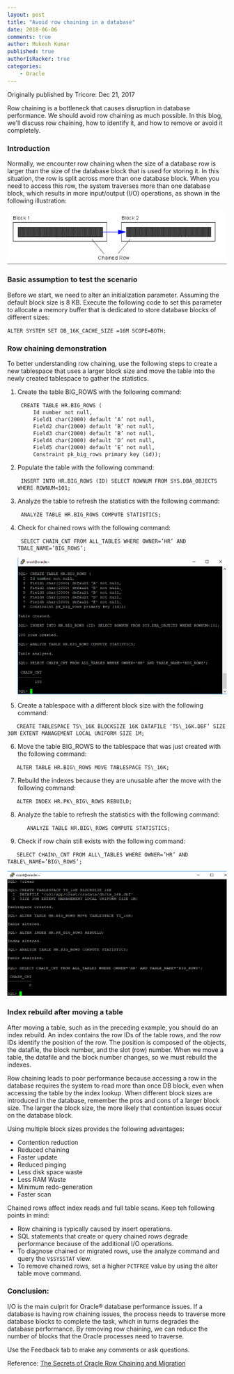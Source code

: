 ```yaml
---
layout: post
title: "Avoid row chaining in a database"
date: 2018-06-06
comments: true
author: Mukesh Kumar
published: true
authorIsRacker: true
categories:
    - Oracle
---
```


Originally published by Tricore: Dec 21, 2017

Row chaining is a bottleneck that causes disruption in database performance.
We should avoid row chaining as much possible. In this blog, we'll discuss row
chaining, how to identify it, and how to remove or avoid it completely.

<!--more-->

### Introduction

Normally, we encounter row chaining when the size of a database row is larger
than the size of the database block that is used for storing it. In this
situation, the row is split across more than one database block. When you need
to access this row, the system traverses more than one database block, which
results in more input/output (I/O) operations, as shown in the following
illustration:

![](Picture1.png)

### Basic assumption to test the scenario

Before we start, we need to alter an initialization parameter. Assuming the
default block size is 8 KB. Execute the following code to set this parameter to
allocate a memory buffer that is dedicated to store database blocks of different
sizes:

    ALTER SYSTEM SET DB_16K_CACHE_SIZE =16M SCOPE=BOTH;

### Row chaining demonstration

To better understanding row chaining, use the following steps to create a new
tablespace that uses a larger block size and move the table into the newly
created tablespace to gather the statistics.

1. Create the table BIG\_ROWS with the following command:

        CREATE TABLE HR.BIG_ROWS (
            Id number not null,
            Field1 char(2000) default ‘A’ not null,
            Field2 char(2000) default ‘B’ not null,
            Field3 char(2000) default ‘B’ not null,
            Field4 char(2000) default ‘D’ not null,
            Field5 char(2000) default ‘E’ not null,
            Constraint pk_big_rows primary key (id));

2. Populate the table with the following command:

        INSERT INTO HR.BIG_ROWS (ID) SELECT ROWNUM FROM SYS.DBA_OBJECTS WHERE ROWNUM<101;

3. Analyze the table to refresh the statistics with the following command:

        ANALYZE TABLE HR.BIG_ROWS COMPUTE STATISTICS;

4. Check for chained rows with the following command:

        SELECT CHAIN_CNT FROM ALL_TABLES WHERE OWNER=’HR’ AND TBALE_NAME=’BIG_ROWS’;

   ![](screenshot.png)

<ol start=5>
    <li> Create a tablespace with a different block size with the following command:</li>
</ol>

       CREATE TABLESPACE TS\_16K BLOCKSIZE 16K DATAFILE ‘TS\_16K.DBF’ SIZE 30M EXTENT MANAGEMENT LOCAL UNIFORM SIZE 1M;

<ol start=6>
    <li> Move the table BIG_ROWS to the tablespace that was just created with the following command:</li>
</ol>

       ALTER TABLE HR.BIG\_ROWS MOVE TABLESPACE TS\_16K;

<ol start=7>
    <li> Rebuild the indexes because they are unusable after the move with the following command:</i>
</ol>

       ALTER INDEX HR.PK\_BIG\_ROWS REBUILD;

<ol start=8>
    <li> Analyze the table to refresh the statistics with the following command: </li>

       ANALYZE TABLE HR.BIG\_ROWS COMPUTE STATISTICS;
</ol>

<ol start=9>
    <li> Check if row chain still exists with the following command: </i>
</ol>

       SELECT CHAIN\_CNT FROM ALL\_TABLES WHERE OWNER=’HR’ AND TABLE\_NAME=’BIG\_ROWS’;

![](screenshot2.png)

### Index rebuild after moving a table

After moving a table, such as in the preceding example, you should do an index
rebuild. An index contains the row IDs of the table rows, and the row IDs identify the
position of the row.  The position is composed of the objects, the datafile,
the block number, and the slot (row) number. When we move a table, the datafile
and the block number changes, so we must rebuild the indexes.

Row chaining leads to poor performance because accessing a row in the database
requires the system to read more than once DB block, even when accessing the
table by the index lookup. When different block sizes are introduced in the
database, remember the pros and cons of a larger block size. The larger the
block size, the more likely that contention issues occur on the database
block.

Using multiple block sizes provides the following advantages:

- Contention reduction
- Reduced chaining
- Faster update
- Reduced pinging
- Less disk space waste
- Less RAM Waste
- Minimum redo-generation
- Faster scan

Chained rows affect index reads and full table scans. Keep teh following points
in mind:

- Row chaining is typically caused by insert operations.
- SQL statements that create or query chained rows degrade performance because
  of the additional I/O operations.
- To diagnose chained or migrated rows, use the analyze command and query the
  ``V$SYSSTAT`` view.
- To remove chained rows, set a higher ``PCTFREE`` value by using the alter table
  move command.

### Conclusion:

I/O is the main culprit for Oracle&reg; database performance issues. If a database
is having row chaining issues, the process needs to traverse more database
blocks to complete the task, which in turns degrades the database performance.
By removing row chaining, we can reduce the number of blocks that the Oracle
processes need to traverse.

Use the Feedback tab to make any comments or ask questions.

Reference:
[The Secrets of Oracle Row Chaining and Migration](https://www.akadia.com/services/ora_chained_rows.html)

